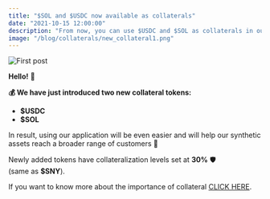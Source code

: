```yaml
---
title: "$SOL and $USDC now available as collaterals"
date: "2021-10-15 12:00:00"
description: "From now, you can use $USDC and $SOL as collaterals in our app"
image: "/blog/collaterals/new_collateral1.png"
---
```

![First post](/blog/collaterals/new_collateral2.png "horizontal")

**Hello!** 👋

**💰 We have just introduced two new collateral tokens:** 
* **$USDC** 
* **$SOL**  

In result, using our application will be even easier and will help our synthetic assets reach a broader range of customers 🚀

Newly added tokens have collateralization levels set at **30%** 🛡️  
(same as **$SNY**).

If you want to know more about the importance of collateral [CLICK HERE](https://www.synthetify.io/blog/liquidation/). 
